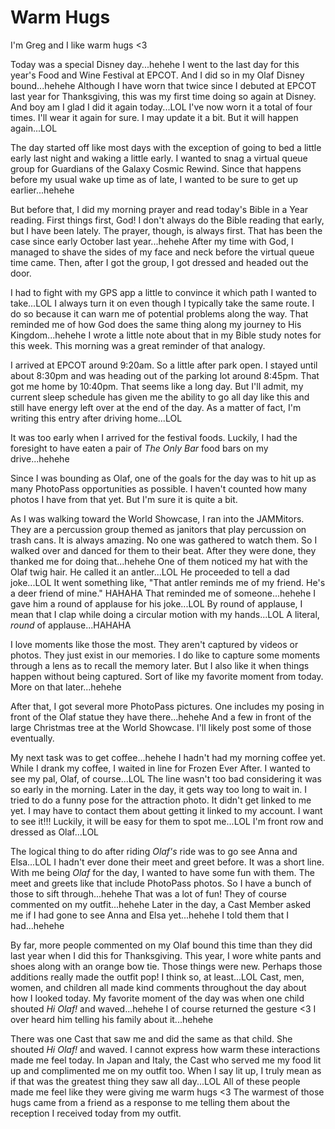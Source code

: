 # Warm Hugs

I'm Greg and I like warm hugs <3

Today was a special Disney day...hehehe I went to the last day for this year's Food and Wine Festival at EPCOT. And I did so in my Olaf Disney bound...hehehe Although I have worn that twice since I debuted at EPCOT last year for Thanksgiving, this was my first time doing so again at Disney. And boy am I glad I did it again today...LOL I've now worn it a total of four times. I'll wear it again for sure. I may update it a bit. But it will happen again...LOL

The day started off like most days with the exception of going to bed a little early last night and waking a little early. I wanted to snag a virtual queue group for Guardians of the Galaxy Cosmic Rewind. Since that happens before my usual wake up time as of late, I wanted to be sure to get up earlier...hehehe

But before that, I did my morning prayer and read today's Bible in a Year reading. First things first, God! I don't always do the Bible reading that early, but I have been lately. The prayer, though, is always first. That has been the case since early October last year...hehehe After my time with God, I managed to shave the sides of my face and neck before the virtual queue time came. Then, after I got the group, I got dressed and headed out the door.

I had to fight with my GPS app a little to convince it which path I wanted to take...LOL I always turn it on even though I typically take the same route. I do so because it can warn me of potential problems along the way. That reminded me of how God does the same thing along my journey to His Kingdom...hehehe I wrote a little note about that in my Bible study notes for this week. This morning was a great reminder of that analogy.

I arrived at EPCOT around 9:20am. So a little after park open. I stayed until about 8:30pm and was heading out of the parking lot around 8:45pm. That got me home by 10:40pm. That seems like a long day. But I'll admit, my current sleep schedule has given me the ability to go all day like this and still have energy left over at the end of the day. As a matter of fact, I'm writing this entry after driving home...LOL

It was too early when I arrived for the festival foods. Luckily, I had the foresight to have eaten a pair of *The Only Bar* food bars on my drive...hehehe

Since I was bounding as Olaf, one of the goals for the day was to hit up as many PhotoPass opportunities as possible. I haven't counted how many photos I have from that yet. But I'm sure it is quite a bit.

As I was walking toward the World Showcase, I ran into the JAMMitors. They are a percussion group themed as janitors that play percussion on trash cans. It is always amazing. No one was gathered to watch them. So I walked over and danced for them to their beat. After they were done, they thanked me for doing that...hehehe One of them noticed my hat with the Olaf twig hair. He called it an antler...LOL He proceeded to tell a dad joke...LOL It went something like, "That antler reminds me of my friend. He's a deer friend of mine." HAHAHA That reminded me of someone...hehehe I gave him a round of applause for his joke...LOL By round of applause, I mean that I clap while doing a circular motion with my hands...LOL A literal, *round* of applause...HAHAHA

I love moments like those the most. They aren't captured by videos or photos. They just exist in our memories. I do like to capture some moments through a lens as to recall the memory later. But I also like it when things happen without being captured. Sort of like my favorite moment from today. More on that later...hehehe

After that, I got several more PhotoPass pictures. One includes my posing in front of the Olaf statue they have there...hehehe And a few in front of the large Christmas tree at the World Showcase. I'll likely post some of those eventually.

My next task was to get coffee...hehehe I hadn't had my morning coffee yet. While I drank my coffee, I waited in line for Frozen Ever After. I wanted to see my pal, Olaf, of course...LOL The line wasn't too bad considering it was so early in the morning. Later in the day, it gets way too long to wait in. I tried to do a funny pose for the attraction photo. It didn't get linked to me yet. I may have to contact them about getting it linked to my account. I want to see it!!! Luckily, it will be easy for them to spot me...LOL I'm front row and dressed as Olaf...LOL

The logical thing to do after riding *Olaf's* ride was to go see Anna and Elsa...LOL I hadn't ever done their meet and greet before. It was a short line. With me being *Olaf* for the day, I wanted to have some fun with them. The meet and greets like that include PhotoPass photos. So I have a bunch of those to sift through...hehehe That was a lot of fun! They of course commented on my outfit...hehehe Later in the day, a Cast Member asked me if I had gone to see Anna and Elsa yet...hehehe I told them that I had...hehehe

By far, more people commented on my Olaf bound this time than they did last year when I did this for Thanksgiving. This year, I wore white pants and shoes along with an orange bow tie. Those things were new. Perhaps those additions really made the outfit pop! I think so, at least...LOL Cast, men, women, and children all made kind comments throughout the day about how I looked today. My favorite moment of the day was when one child shouted *Hi Olaf!* and waved...hehehe I of course returned the gesture <3 I over heard him telling his family about it...hehehe

There was one Cast that saw me and did the same as that child. She shouted *Hi Olaf!* and waved. I cannot express how warm these interactions made me feel today. In Japan and Italy, the Cast who served me my food lit up and complimented me on my outfit too. When I say lit up, I truly mean as if that was the greatest thing they saw all day...LOL All of these people made me feel like they were giving me warm hugs <3 The warmest of those hugs came from a friend as a response to me telling them about the reception I received today from my outfit.

